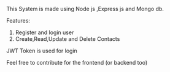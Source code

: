 This System is made using Node js ,Express js and Mongo db.

Features:
1) Register and login user
2) Create,Read,Update and Delete Contacts

JWT Token is used for login

Feel free to contribute for the frontend (or backend too)
